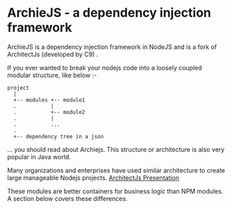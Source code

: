 # ArchieJS - a dependency injection framework

ArchieJS is a dependency injection framework in NodeJS and is a fork of ArchitectJs (developed by C9) .

If you ever wanted to break your nodejs code into a loosely coupled modular structure, like below :-

```
project
  |
  +-- modules +-- module1
  .           | 
  .           +-- module2
  .           |
  .           ...  
  .   
  +-- dependency tree in a json
```

... you should read about Archiejs. This structure or architecture is also very popular in Java world.

Many organizations and enterprises have used similar architecture to create large manageable Nodejs projects. [ArchitectJs Presentation](http://www.slideshare.net/sergimansilla/architecting-large-nodejs-applications-14912706)

These modules are better containers for business logic than NPM modules. A section below covers these differences.

